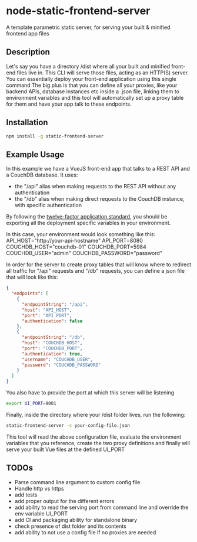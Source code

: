 # node-static-frontend-server

A template parametric static server, for serving your built &amp; minified frontend app files

## Description

Let's say you have a directory /dist where all your built and minified front-end files live in.
This CLI will serve those files, acting as an HTTP(S) server. You can essentially deploy your
front-end application using this single command
The big plus is that you can define all your proxies, like your backend APIs, database instances etc
inside a .json file, linking them to environment variables and this tool will automatically set up
a proxy table for them and have your app talk to these endpoints.

## Installation

```bash
npm install -g static-frontend-server
```

## Example Usage

In this example we have a VueJS front-end app that talks to a REST API and a CouchDB database.
It uses:

- the "/api" alias when making requests to the REST API without any authentication
- the "/db" alias when making direct requests to the CouchDB instance, with specific authentication

By following the [twelve-factor application standard](https://12factor.net/config),
you should be exporting all the deployment specific variables in your environment.

In this case, your environment would look something like this:
API_HOST="http://your-api-hostname"
API_PORT=8080
COUCHDB_HOST="couchdb-01"
COUCHDB_PORT=5984
COUCHDB_USER="admin"
COUCHDB_PASSWORD="password"

In order for the server to create proxy tables that will know where to redirect all traffic for
"/api" requests and "/db" requests, you can define a json file that will look like this:

```json
{
  "endpoints": [
    {
      "endpointString": "/api",
      "host": "API_HOST",
      "port": "API_PORT",
      "authentication": false
    },
    {
      "endpointString": "/db",
      "host": "COUCHDB_HOST",
      "port": "COUCHDB_PORT",
      "authentication": true,
      "username": "COUCHDB_USER",
      "password": "COUCHDB_PASSWORD"
    }
  ]
}
```

You also have to provide the port at which this server will be listening

```bash
export UI_PORT=9001
```

Finally, inside the directory where your /dist folder lives, run the following:

```bash
static-frontend-server -c your-config-file.json
```

This tool will read the above configuration file,
evaluate the environment variables that you reference,
create the two proxy definitions
and finally will serve your built Vue files at the defined UI_PORT

## TODOs

- Parse command line argument to custom config file
- Handle http vs https
- add tests
- add proper output for the different errors
- add ability to read the serving port from command line and override the env variable UI_PORT
- add CI and packaging ability for standalone binary
- check presence of dist folder and its contents
- add ability to not use a config file if no proxies are needed
